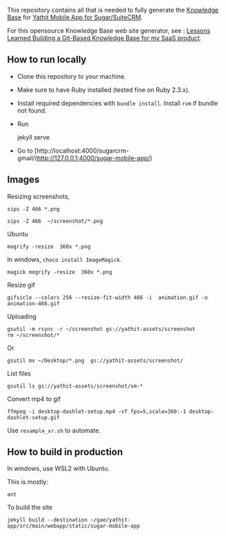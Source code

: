 This repository contains all that is needed to fully generate the [Knowledge Base](https://www.yathit.com/sugar-mobile-app/overview.html) for [Yathit Mobile App for Sugar/SuiteCRM](https://www.yathit.com/suitecrm-mobile-app/index.html).

For this opensource Knowledge Base web site generator, see : [Lessons Learned Building a Git-Based Knowledge Base for my SaaS product](https://www.wisecashhq.com/blog/lessons-learned-creating-a-git-based-knowledge-base-for-my-saas-product).


## How to run locally

* Clone this repository to your machine.
* Make sure to have Ruby installed (tested fine on Ruby 2.3.x).
* Install required dependencies with `bundle install`. Install `rvm` if bundle not found.
* Run 

    jekyll serve
    
* Go to [http://localhost:4000/sugarcrm-gmail/(http://127.0.0.1:4000/sugar-mobile-app/)

## Images

Resizing screenshots, 

    sips -Z 466 *.png

    sips -Z 466  ~/screenshot/*.png

Ubuntu
    
    mogrify -resize  360x *.png

In windows, `choco install ImageMagick`.

    magick mogrify -resize  360x *.png
    
Resize gif

    gifsicle --colors 256 --resize-fit-width 466 -i  animation.gif -o animation-466.gif      

Uploading

    gsutil -m rsync -r ~/screenshot gs://yathit-assets/screenshot
    rm ~/screenshot/*

Or

    gsutil mv ~/Desktop/*.png  gs://yathit-assets/screenshot/
    
List files

    gsutil ls gs://yathit-assets/screenshot/sm-*
    
Convert mp4 to gif 

    ffmpeg -i desktop-dashlet-setup.mp4 -vf fps=5,scale=360:-1 desktop-dashlet-setup.gif   
    
Use `resample_xr.sh` to automate.    

## How to build in production

In windows, use WSL2 with Ubuntu.

This is mostly:

    ant
    
To build the site    

    jekyll build --destination ~/gae/yathit-app/src/main/webapp/static/sugar-mobile-app


